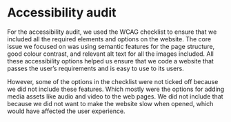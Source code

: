 # Accessibility audit

For the accessibility audit, we used the WCAG checklist to ensure that we included all the required elements and options on the website. The core issue we focused on was using semantic features for the page structure, good colour contrast, and relevant alt text for all the images included. All these accessibility options helped us ensure that we code a website that passes the user’s requirements and is easy to use to its users.

However, some of the options in the checklist were not ticked off because we did not include these features. Which mostly were the options for adding media assets like audio and video to the web pages. We did not include that because we did not want to make the website slow when opened, which would have affected the user experience.
